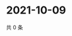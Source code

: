 # 2021-10-09

共 0 条

<!-- BEGIN -->
<!-- 最后更新时间 Sat Oct 09 2021 03:11:53 GMT+0800 (China Standard Time) -->

<!-- END -->

